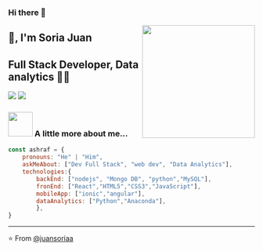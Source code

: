 ### Hi there 👋
<img align='right' src="https://media.giphy.com/media/M9gbBd9nbDrOTu1Mqx/giphy.gif" width="230">

## 🙏, I'm Soria Juan
## Full Stack Developer, Data analytics 👨‍💻

[![](https://img.shields.io/badge/LinkedIn-ashrafkm-blue)](https://www.linkedin.com/in/soria-juan/)
[![](https://img.shields.io/badge/Gmail-ashrafkm010%40gmail.com-red)](mailto:sori.juan.dev@gmail.com)


### <img src="https://media.giphy.com/media/VgCDAzcKvsR6OM0uWg/giphy.gif" width="50"> A little more about me...  

```javascript
const ashraf = {
    pronouns: "He" | "Him",
    askMeAbout: ["Dev Full Stack", "web dev", "Data Analytics"],
    technologies:{
        backEnd: ["nodejs", "Mongo DB", "python","MySQL"],
        fronEnd: ["React","HTML5","CSS3","JavaScript"],
        mobileApp: ["ionic","angular"],
        dataAnalytics: ["Python","Anaconda"],
        },
}
```

---
⭐️ From [@juansoriaa](https://github.com/juansoriaa)
